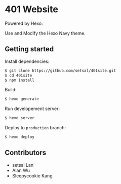 # 401 Website

Powered by Hexo.

Use and Modify the Hexo Navy theme.

## Getting started

Install dependencies:

``` bash
$ git clone https://github.com/setsal/401site.git
$ cd 401site
$ npm install
```

Build:

``` bash
$ hexo generate
```

Run developement server:

``` bash
$ hexo server
```

Deploy to `production` branch:

``` bash
$ hexo deploy
```

## Contributors

- setsal Lan
- Alan Wu
- Sleepycookie Kang
